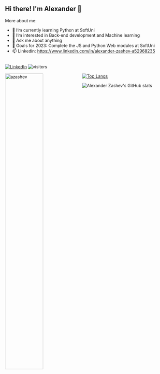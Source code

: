## Hi there! I'm Alexander 👋

More about me:
- 🌱 I’m currently learning Python at SoftUni
- 🤖 I’m interested in Back-end development and Machine learning
- 💬 Ask me about anything
- 🚀 Goals for 2023: Complete the JS and Python Web modules at SoftUni
- 📫 Linkedin: https://www.linkedin.com/in/alexander-zashev-a52968235
##
[![LinkedIn](https://img.shields.io/badge/-LinkedIn-0e76a8?style=flat-square&logo=Linkedin&logoColor=white)](https://www.linkedin.com/in/alexander-zashev-a52968235/) 
![visitors](https://visitor-badge.glitch.me/badge?page_id=azashev)

<p>
  <!-- <summary>:zap: GitHub Stats</summary> -->
  <img align="left" width="50%" src="https://github-readme-stats.vercel.app/api?username=azashev&show_icons=true&title_color=0969da&text_color=0969da&bg_color=ffffff&locale=en" alt="azashev" />
  
[![Top Langs](https://github-readme-stats.vercel.app/api/top-langs/?username=azashev&layout=compact)](https://github.com/azashev/github-readme-stats)
</p>

![Alexander Zashev's GitHub stats](https://github-readme-stats.vercel.app/api?username=azashev&show_icons=true&theme=radical)
